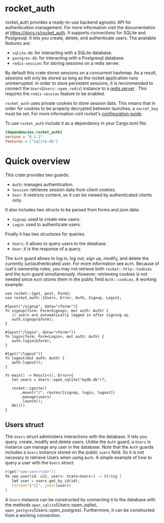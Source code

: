 # rocket_auth 
rocket_auth provides a ready-to-use  backend agnostic API for authentication management. 
For more information visit the documentation at https://docs.rs/rocket_auth. 
It supports connections for SQLite and Postgresql. It lets you create, delete, and authenticate users.
The available features are:
* `sqlite-db`: for interacting with a SQLite database. 
* `postgres-db`: for interacting with a Postgresql database.
* `redis-session`: for storing sessions on a redis server. 

By default this crate stores sessions on a concurrent hashmap. 
As a result, sessions will only be stored as long as the rocket application runs uninterrupted. 
In order to store persistent sessions, it is recommended to connect the `Users`(`Users::open_redis`) instance to a [redis server](https://redis.io/) .
This requires the `redis-session` feature to be enabled. 

`rocket_auth` uses private cookies to store session data. 
This means that in order for cookies to be properly decrypted between launches, a `secret_key` must be set.
For more information visit rocket's [configuration guide](https://rocket.rs/v0.4/guide/configuration/).





To use `rocket_auth` include it as a dependency in your Cargo.toml file: 
```ini
[dependencies.rocket_auth]
version = "0.1.2"
features = ["sqlite-db"]
```
# Quick overview
This crate provides two guards:
* `Auth`: manages authentication.
* `Session`: retrieves session data from client cookies.
* `User`: It restricts content, so it can be viewed by authenticated clients only.

It also includes two structs to be parsed from forms and json data: 
* `Signup`: used to create new users.
* `Login`: used to authenticate users.

Finally it has two structures for queries: 
* `Users`: it allows to query users to the database.
* `User`: it is the response of a query.


The `Auth` guard allows to log in, log out, sign up, modify, and delete the currently (un)authenticated user. 
For more information see `Auth`. Because of rust's ownership rules, you may not retrieve both `rocket::http::Cookies` and the `Auth` guard
simultaneously. However, retrieveng cookies is not needed since `Auth` stores them in the public field `Auth::cookies`.
A working example: 
```rust,no_run
use rocket::{get, post, Form};
use rocket_auth::{Users, Error, Auth, Signup, Login};

#[post("/signup", data="<form>")] 
fn signup(form: Form<Signup>, mut auth: Auth) {
   // users are automatically logged in after signing up.
   auth.signup(&form);
}

#[post("/login", data="<form>")] 
fn login(form: Form<Login>, mut auth: Auth) {
   auth.login(&form);
}

#[get("/logout")] 
fn logout(mut auth: Auth) {
   auth.logout();
}

fn main() -> Result<(), Error>{
   let users = Users::open_sqlite("mydb.db")?;

   rocket::ignite()
       .mount("/", routes/[signup, login, logout])
       .manage(users)
       .launch();
   Ok(())
}
```

## Users struct
The `Users` struct administers interactions with the database. 
It lets you query, create, modify and delete users.
Unlike the `Auth` guard, a `Users` is instance can manage any user in the database.
Note that the `Auth` guards includes a `Users` instance stored on the public `users` field.
So it is not necesary to retrieve Users when using `Auth`.
A simple example of how to query a user with the `Users` struct:

```rust 
#[get("see-user/<id>")]
fn see_user(id: u32, users: State<Users>) -> String {
   let user = users.get_by_id(id);
   fortmat!("{}", json!(user))
}
```

A `Users` instance can be constructed by connecting it to the database with the methods `open_sqlite`(Users::open_sqlite),
`open_postgres`(Users::open_postgres). Furthermore, it can be constructed from a working connection. 




